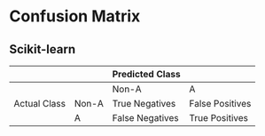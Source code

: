 # Confusion Matrix

## Scikit-learn

|  |  | Predicted Class |  |
| :--- | :--- | :--- | :--- |
|  |  | Non-A | A |
| Actual Class | Non-A | True Negatives | False Positives |
|  | A | False Negatives | True Positives |

